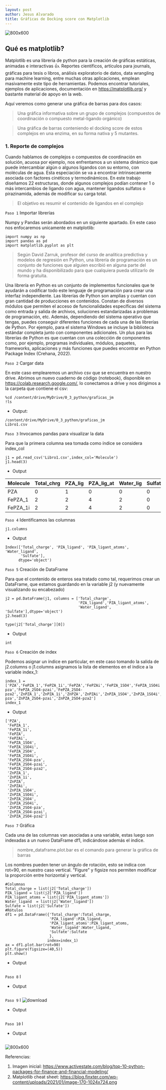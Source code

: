 ```yaml
---
layout: post
author: Jesus Alvarado
title: Gráficas de Docking score con Matplotlib
---
```


![800x600](https://cdn.activestate.com/wp-content/uploads/2020/03/Top10FinancePackages-1200x675.png)

## Qué es matplotlib?

Matplotlib es una librería de python para la creación de gráficas estáticas, animadas e interactivas 👍. Reportes científicos, artículos para journals, gráficas para tesis o libros, análisis exploratorio de datos, data wrangling para machine learning, entre muchas otras aplicaciones, emplean masivamente este tipo de herramientas. Podemos encontrar tutoriales, ejemplos de aplicaciones, documentación en https://matplotlib.org/ y bastante material de apoyo en la web.

Aquí veremos como generar una gráfica de barras para dos casos:

> Una gráfica informativa sobre un grupo de complejos (compuestos de coordinación o compuesto metal-ligando orgánico)


> Una gráfica de barras conteniendo el docking score de estos complejos en una enzima, en su forma nativa y 5 mutantes.

### 1. Reporte de complejos   

Cuando hablamos de complejos o compuestos de coordinación en solución, acuosa por ejemplo, nos enfrentamos a un sistema dinámico que puede intercambiar algún o algunos ligandos con su entorno, con moléculas de agua. Esta especiación se va a encontrar intrinsecamente asociada con factores cinéticos y termodinámicos. En este trabajo diseñamos 22 estructuras, donde algunos complejos podían contener 1 o más intercambios de ligando con agua, mantener ligandos sulfatos o pirazinamida, además de modificar su carga total. 

> El objetivo es resumir el contenido de ligandos en el complejo

`Paso 1` Importar librerías

Numpy y Pandas serán abordados en un siguiente apartado. En este caso nos enfocaremos unicamente en matplotlib:

```
import numpy as np
import pandas as pd
import matplotlib.pyplot as plt
```

> Según David Zarruk, profesor del curso de analítica predictiva y modelos de regresión en Python, una librería de programación es un conjunto de funciones que alguien escribió en alguna parte del mundo y ha disponibilizado para que cualquiera pueda utilizarlo de forma gratuita. 

Una librería en Python es un conjunto de implementos funcionales que te ayudarán a codificar todo este lenguaje de programación para crear una interfaz independiente. Las librerías de Python son amplias y cuentan con gran cantidad de producciones en contenidos. Constan de diversos módulos que permiten el acceso de funcionalidades específicas del sistema como entrada y salida de archivos, soluciones estandarizadas a problemas de programación, etc. Además, dependiendo del sistema operativo que tengas, puedes conseguir diferentes funciones de cada una de las librerías de Python. Por ejemplo, para el sistema Windows se incluye la biblioteca estándar completa junto con componentes adicionales. Un plus para las librerías de Python es que cuentan con una colección de componentes como, por ejemplo, programas individuales, módulos, paquetes, frameworks, aplicaciones y más funciones que puedes encontrar en Python Package Index (Crehana, 2022).

`Paso 2` Cargar data

En este caso emplearemos un archivo csv que se encuentra en nuestro drive. Abrimos un nuevo cuaderno de código (notebook), disponible en https://colab.research.google.com/, lo conectamos a drive y nos dirigimos a la carpeta que contiene el csv:

```
%cd /content/drive/MyDrive/0_3_python/graficas_jm
!ls
```
- Output:

```
/content/drive/MyDrive/0_3_python/graficas_jm
Libro1.csv
```
`Paso 3` Invocamos pandas para visualizar la data

Para que la primera columna sea tomada como índice se considera index_col 

```
j1 = pd.read_csv('Libro1.csv',index_col='Molecule')
j1.head(3)
```
- Output

Molecule | Total_chrg | PZA_lig	| PZA_lig_at |	Water_lig |	Sulfate
--- | --- | --- | --- | --- | ---
PZA | 0 | 1 |	0 |	0 |	0
FePZA_1 |	2 |	2 |	4 |	2 |	0
FePZA_1i	| 2	| 2	| 4	| 2	| 0

`Paso 4` Identificamos las columnas
```
j1.columns
```
- Output

```
Index(['Total_charge', 'PZA_ligand', 'PZA_ligant_atoms', 'Water_ligand',
       'Sulfate'],
      dtype='object')
```

`Paso 5` Creación de DataFrame

Para que el contenido de enteros sea tratado como tal, requerimos crear un DataFrame, que estamos guardando en la variable j2 (y nuevamente visualizando su encabezado)

```
j2 = pd.DataFrame(j1, columns = ['Total_charge',
                                 'PZA_ligand','PZA_ligant_atoms',
                                 'Water_ligand', 'Sulfate'],dtype='object')
j2.head(3)
```
```
type(j2['Total_charge'][0])
```
- Output

```
int
```

`Paso 6` Creación de index

Podemos asignar un índice en particular, en este caso tomando la salida de j2.columns o j1.columns asignamos la lista de elementos en el índice a la variable index_1:

```
index_1 = ['PZA','FePZA_1','FePZA_1i','FePZA','FePZAi','FePZA_1SO4','FePZA_1SO4i','FePZA_2SO4','FePZA_2SO4i','FePZA_2SO4-pza','FePZA_2SO4-pzai','FePZA_2SO4-pza2','ZnPZA_1','ZnPZA_1i','ZnPZA','ZnPZAi','ZnPZA_1SO4','ZnPZA_1SO4i','ZnPZA_2SO4','ZnPZA_2SO4i','ZnPZA_2SO4-pza','ZnPZA_2SO4-pzai','ZnPZA_2SO4-pza2']
index_1
```
- Output

```
['PZA',
 'FePZA_1',
 'FePZA_1i',
 'FePZA',
 'FePZAi',
 'FePZA_1SO4',
 'FePZA_1SO4i',
 'FePZA_2SO4',
 'FePZA_2SO4i',
 'FePZA_2SO4-pza',
 'FePZA_2SO4-pzai',
 'FePZA_2SO4-pza2',
 'ZnPZA_1',
 'ZnPZA_1i',
 'ZnPZA',
 'ZnPZAi',
 'ZnPZA_1SO4',
 'ZnPZA_1SO4i',
 'ZnPZA_2SO4',
 'ZnPZA_2SO4i',
 'ZnPZA_2SO4-pza',
 'ZnPZA_2SO4-pzai',
 'ZnPZA_2SO4-pza2']
```

`Paso 7` Gráfica

Cada una de las columnas van asociadas a una variable, estas luego son indexadas a un nuevo DataFrame df1, indicándose además el índice.

> nombre_dataframe.plot.bar es el comando para generar la gráfica de barras

Los nombres pueden tener un ángulo de rotación, esto se indica con rot=90, en nuestro caso vertical.
"Figure" y figsize nos permiten modificar la proporción entre horizontal y vertical.

```
#Columnas
Total_charge = list(j2['Total_charge'])
PZA_ligand = list(j2['PZA_ligand'])
PZA_ligant_atoms = list(j2['PZA_ligant_atoms'])
Water_ligand  = list(j2['Water_ligand'])
Sulfate = list(j2['Sulfate'])
#Rótulos
df1 = pd.DataFrame({'Total_charge':Total_charge,
                    'PZA_ligand':PZA_ligand,
                    'PZA_ligant_atoms':PZA_ligant_atoms,
                    'Water_ligand':Water_ligand,
                    'Sulfate':Sulfate
                    }, 
                   index=index_1)
ax = df1.plot.bar(rot=90)
plt.figure(figsize=(40,5))
plt.show()
```


- Output


```

```


`Paso 8` I

- Output

```

```
`Paso 9` I
![download](https://user-images.githubusercontent.com/25043666/147608282-5ea0ad6d-a0d1-4390-8ab1-6bbaf68a31a3.png)

- Output

```

```


`Paso 10` I

- Output

```

```
![800x600](https://blog.finxter.com/wp-content/uploads/2021/01/image-170-1024x724.png)

Referencias:
1. Imagen inicial: https://www.activestate.com/blog/top-10-python-packages-for-finance-and-financial-modeling/
2. Matplotlib cheat sheet: https://blog.finxter.com/wp-content/uploads/2021/01/image-170-1024x724.png
